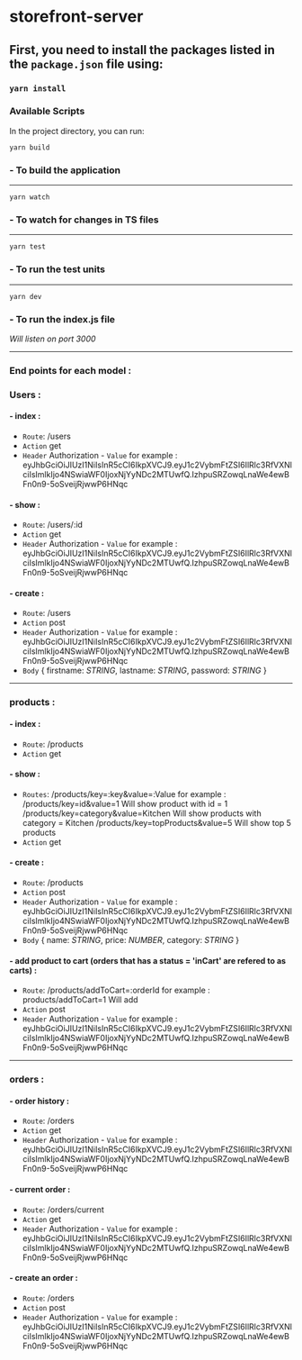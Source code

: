 
# storefront-server

## First, you need to install the packages listed in the `package.json` file using:


### `yarn install`


### Available Scripts
In the project directory, you can run:

 `yarn build`
### - To build the application
***

 `yarn watch`
### - To watch for changes in TS files
***

 `yarn test`
### - To run the test units
***

`yarn dev`
### - To run the index.js file 
*Will listen on port 3000*  
***

### End points for each model :

### **Users** :

#### - index :
- `Route`: /users
- `Action` get
- `Header` Authorization - `Value` for example : 
eyJhbGciOiJIUzI1NiIsInR5cCI6IkpXVCJ9.eyJ1c2VybmFtZSI6IlRlc3RfVXNlciIsImlkIjo4NSwiaWF0IjoxNjYyNDc2MTUwfQ.IzhpuSRZowqLnaWe4ewBFn0n9-5oSveijRjwwP6HNqc

#### - show :
- `Route`: /users/:id
- `Action` get
- `Header` Authorization - `Value` for example : 
eyJhbGciOiJIUzI1NiIsInR5cCI6IkpXVCJ9.eyJ1c2VybmFtZSI6IlRlc3RfVXNlciIsImlkIjo4NSwiaWF0IjoxNjYyNDc2MTUwfQ.IzhpuSRZowqLnaWe4ewBFn0n9-5oSveijRjwwP6HNqc
 
#### - create :
- `Route`: /users
- `Action` post
- `Header` Authorization - `Value` for example : 
eyJhbGciOiJIUzI1NiIsInR5cCI6IkpXVCJ9.eyJ1c2VybmFtZSI6IlRlc3RfVXNlciIsImlkIjo4NSwiaWF0IjoxNjYyNDc2MTUwfQ.IzhpuSRZowqLnaWe4ewBFn0n9-5oSveijRjwwP6HNqc
- `Body` {
    firstname: *STRING*, 
    lastname: *STRING*, 
    password: *STRING*
}

*** 

### products :

#### - index :
- `Route`: /products
- `Action` get

#### - show :
- `Routes`: /products/key=:key&value=:Value for example :
/products/key=id&value=1 Will show product with id = 1
/products/key=category&value=Kitchen Will show products with category = Kitchen
/products/key=topProducts&value=5 Will show top 5 products
- `Action` get

#### - create :
- `Route`: /products
- `Action` post
- `Header` Authorization - `Value` for example : 
eyJhbGciOiJIUzI1NiIsInR5cCI6IkpXVCJ9.eyJ1c2VybmFtZSI6IlRlc3RfVXNlciIsImlkIjo4NSwiaWF0IjoxNjYyNDc2MTUwfQ.IzhpuSRZowqLnaWe4ewBFn0n9-5oSveijRjwwP6HNqc
- `Body` {
    name: *STRING*, 
    price: *NUMBER*, 
    category: *STRING*
} 
 
#### - add product to cart (orders that has a status = 'inCart' are refered to  as carts) :
- `Route`: /products/addToCart=:orderId for example :
products/addToCart=1 Will add 
- `Action` post
- `Header` Authorization - `Value` for example : 
eyJhbGciOiJIUzI1NiIsInR5cCI6IkpXVCJ9.eyJ1c2VybmFtZSI6IlRlc3RfVXNlciIsImlkIjo4NSwiaWF0IjoxNjYyNDc2MTUwfQ.IzhpuSRZowqLnaWe4ewBFn0n9-5oSveijRjwwP6HNqc
 
***

### orders :

#### - order history :
- `Route`: /orders
- `Action` get
- `Header` Authorization - `Value` for example : 
eyJhbGciOiJIUzI1NiIsInR5cCI6IkpXVCJ9.eyJ1c2VybmFtZSI6IlRlc3RfVXNlciIsImlkIjo4NSwiaWF0IjoxNjYyNDc2MTUwfQ.IzhpuSRZowqLnaWe4ewBFn0n9-5oSveijRjwwP6HNqc

#### - current order :
- `Route`: /orders/current
- `Action` get
- `Header` Authorization - `Value` for example : 
eyJhbGciOiJIUzI1NiIsInR5cCI6IkpXVCJ9.eyJ1c2VybmFtZSI6IlRlc3RfVXNlciIsImlkIjo4NSwiaWF0IjoxNjYyNDc2MTUwfQ.IzhpuSRZowqLnaWe4ewBFn0n9-5oSveijRjwwP6HNqc

#### - create an order :
- `Route`: /orders
- `Action` post
- `Header` Authorization - `Value` for example : 
eyJhbGciOiJIUzI1NiIsInR5cCI6IkpXVCJ9.eyJ1c2VybmFtZSI6IlRlc3RfVXNlciIsImlkIjo4NSwiaWF0IjoxNjYyNDc2MTUwfQ.IzhpuSRZowqLnaWe4ewBFn0n9-5oSveijRjwwP6HNqc
